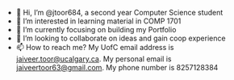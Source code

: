 - 👋 Hi, I’m @jtoor684, a second year Computer Science student
- 👀 I’m interested in learning material in COMP 1701
- 🌱 I’m currently focusing on building my Portfolio
- 💞️ I’m looking to collaborate on ideas and gain coop experience
- 📫 How to reach me? My UofC email address is jaiveer.toor@ucalgary.ca. My personal email is jaiveertoor63@gmail.com. My phone number is 8257128384

<!---
jtoor684/jtoor684 is a ✨ special ✨ repository because its `README.md` (this file) appears on your GitHub profile.
You can click the Preview link to take a look at your changes.
--->
